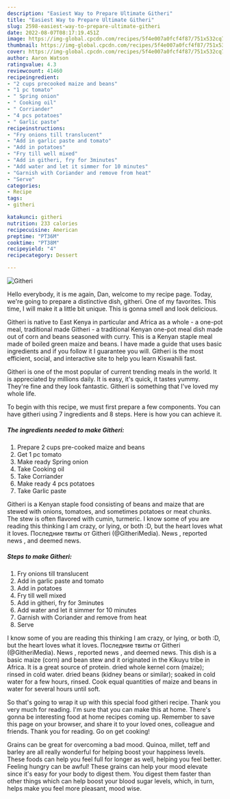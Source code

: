 ```yaml
---
description: "Easiest Way to Prepare Ultimate Githeri"
title: "Easiest Way to Prepare Ultimate Githeri"
slug: 2598-easiest-way-to-prepare-ultimate-githeri
date: 2022-08-07T08:17:19.451Z
image: https://img-global.cpcdn.com/recipes/5f4e007a0fcf4f87/751x532cq70/githeri-recipe-main-photo.jpg
thumbnail: https://img-global.cpcdn.com/recipes/5f4e007a0fcf4f87/751x532cq70/githeri-recipe-main-photo.jpg
cover: https://img-global.cpcdn.com/recipes/5f4e007a0fcf4f87/751x532cq70/githeri-recipe-main-photo.jpg
author: Aaron Watson
ratingvalue: 4.3
reviewcount: 41460
recipeingredient:
- "2 cups precooked maize and beans"
- "1 pc tomato"
- " Spring onion"
- " Cooking oil"
- " Corriander"
- "4 pcs potatoes"
- " Garlic paste"
recipeinstructions:
- "Fry onions till translucent"
- "Add in garlic paste and tomato"
- "Add in potatoes"
- "Fry till well mixed"
- "Add in githeri, fry for 3minutes"
- "Add water and let it simmer for 10 minutes"
- "Garnish with Coriander and remove from heat"
- "Serve"
categories:
- Recipe
tags:
- githeri

katakunci: githeri 
nutrition: 233 calories
recipecuisine: American
preptime: "PT36M"
cooktime: "PT38M"
recipeyield: "4"
recipecategory: Dessert

---
```



![Githeri](https://img-global.cpcdn.com/recipes/5f4e007a0fcf4f87/751x532cq70/githeri-recipe-main-photo.jpg)

Hello everybody, it is me again, Dan, welcome to my recipe page. Today, we're going to prepare a distinctive dish, githeri. One of my favorites. This time, I will make it a little bit unique. This is gonna smell and look delicious.

Githeri is native to East Kenya in particular and Africa as a whole - a one-pot meal, traditional made Githeri - a traditional Kenyan one-pot meal dish made out of corn and beans seasoned with curry. This is a Kenyan staple meal made of boiled green maize and beans. I have made a guide that uses basic ingredients and if you follow it I guarantee you will. Githeri is the most efficient, social, and interactive site to help you learn Kiswahili fast.

Githeri is one of the most popular of current trending meals in the world. It is appreciated by millions daily. It is easy, it's quick, it tastes yummy. They're fine and they look fantastic. Githeri is something that I've loved my whole life.


To begin with this recipe, we must first prepare a few components. You can have githeri using 7 ingredients and 8 steps. Here is how you can achieve it.

<!--inarticleads1-->

##### The ingredients needed to make Githeri:

1. Prepare 2 cups pre-cooked maize and beans
1. Get 1 pc tomato
1. Make ready  Spring onion
1. Take  Cooking oil
1. Take  Corriander
1. Make ready 4 pcs potatoes
1. Take  Garlic paste


Githeri is a Kenyan staple food consisting of beans and maize that are stewed with onions, tomatoes, and sometimes potatoes or meat chunks. The stew is often flavored with cumin, turmeric. I know some of you are reading this thinking I am crazy, or lying, or both :D, but the heart loves what it loves. Последние твиты от Githeri (@GitheriMedia). News , reported news , and deemed news. 

<!--inarticleads2-->

##### Steps to make Githeri:

1. Fry onions till translucent
1. Add in garlic paste and tomato
1. Add in potatoes
1. Fry till well mixed
1. Add in githeri, fry for 3minutes
1. Add water and let it simmer for 10 minutes
1. Garnish with Coriander and remove from heat
1. Serve


I know some of you are reading this thinking I am crazy, or lying, or both :D, but the heart loves what it loves. Последние твиты от Githeri (@GitheriMedia). News , reported news , and deemed news. This dish is a basic maize (corn) and bean stew and it originated in the Kikuyu tribe in Africa. It is a great source of protein. dried whole kernel corn (maize); rinsed in cold water. dried beans (kidney beans or similar); soaked in cold water for a few hours, rinsed. Cook equal quantities of maize and beans in water for several hours until soft. 

So that's going to wrap it up with this special food githeri recipe. Thank you very much for reading. I'm sure that you can make this at home. There's gonna be interesting food at home recipes coming up. Remember to save this page on your browser, and share it to your loved ones, colleague and friends. Thank you for reading. Go on get cooking!

Grains can be great for overcoming a bad mood. Quinoa, millet, teff and barley are all really wonderful for helping boost your happiness levels. These foods can help you feel full for longer as well, helping you feel better. Feeling hungry can be awful! These grains can help your mood elevate since it's easy for your body to digest them. You digest them faster than other things which can help boost your blood sugar levels, which, in turn, helps make you feel more pleasant, mood wise.
